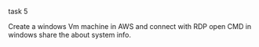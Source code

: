task 5

Create a windows Vm machine in AWS and connect with RDP open CMD in windows share the about system info.
